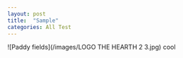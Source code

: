 ```yaml
---
layout: post
title:  "Sample"
categories: All Test
---
```

![Paddy fields](/images/LOGO THE HEARTH 2 3.jpg)
cool 
